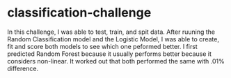 # classification-challenge

In this challenge, I was able to test, train, and spit data. After ruuning the Random Classification model and the Logistic Model, I was able to create, fit and score both models to see which one peformed better. I first predicted Random Forest because it usually performs better because it considers non-linear. It worked out that both performed the same with .01% difference.
